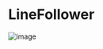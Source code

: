# LineFollower


![image](https://github.com/EliasNowak/OpenCV_LineFollower/assets/90706670/56b1946d-9e3b-4c43-82bc-c9b4aa72c603)
